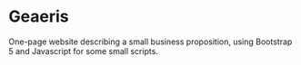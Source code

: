 # Geaeris

One-page website describing a small business proposition, using Bootstrap 5 and Javascript for some small scripts.
